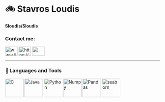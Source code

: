 # 🚲 Stavros Loudis


**Sloudis/Sloudis** 

<h3 align="left">Contact me:</h3>
<p align="left">
<a href="www.linkedin.com/in/stavros-loudis-a30bb522b" target="blank"><img align="center" src="https://raw.githubusercontent.com/rahuldkjain/github-profile-readme-generator/master/src/images/icons/Social/linked-in-alt.svg" alt="www.linkedin.com/in/stavros-loudis-a30bb522b" height="30" width="40" /></a>
<a href="https://www.kaggle.com/stavrosloudis" target="blank"><img align="center" src="https://raw.githubusercontent.com/rahuldkjain/github-profile-readme-generator/master/src/images/icons/Social/kaggle.svg" alt="https://www.kaggle.com/stavrosloudis" height="30" width="40" /></a>
<a href="stavrosloudis@gmail.com" target="blank"><img align="center" src="https://th.bing.com/th/id/OIP.d40vJE3amXKFXmaNgaHGWwHaFq?pid=ImgDet&rs=1" height="30" width="40" /></a>
</p>

---
### 🧰 Languages and Tools
<img align="left" alt="C" width="60px" style="padding-right:40 px;" src="https://cdn.jsdelivr.net/gh/devicons/devicon/icons/c/c-original.svg" />
<img align="left" alt="Java" width="60px" style="padding-right:10 px;" src="https://cdn.jsdelivr.net/gh/devicons/devicon/icons/java/java-original.svg" />       
<img align="left" alt="Python" width="60px" style="padding-right:10 px;" src="https://cdn.jsdelivr.net/gh/devicons/devicon/icons/python/python-original.svg" />
<img align="left" alt="Numpy" width="60px" style="padding-right:10 px;" src="https://cdn.jsdelivr.net/gh/devicons/devicon/icons/numpy/numpy-original.svg" />

<img align="left" alt="Pandas" width="60px" style="padding-right:10 px;" src="https://cdn.jsdelivr.net/gh/devicons/devicon/icons/pandas/pandas-original.svg" /> 
 <a href="https://seaborn.pydata.org/" target="_blank" rel="noreferrer"> <img src="https://seaborn.pydata.org/_images/logo-mark-lightbg.svg" alt="seaborn" width="60" height="60"/> </a>             
          


